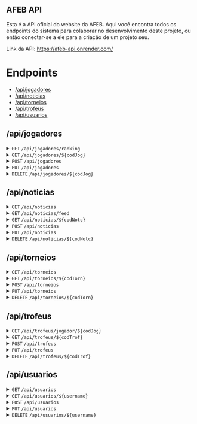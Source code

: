 ## AFEB API

Esta é a API oficial do website da AFEB. Aqui você encontra todos os endpoints
do sistema para colaborar no desenvolvimento deste projeto, ou então conectar-se
a ele para a criação de um projeto seu.

Link da API: <a href="https://afeb-api.onrender.com/">https://afeb-api.onrender.com/</a>

# Endpoints

* [/api/jogadores](#apijogadores)
* [/api/noticias](#apinoticias)
* [/api/torneios](#apitorneios)
* [/api/trofeus](#apitrofeus)
* [/api/usuarios](#apiusuarios)

## /api/jogadores

<details>
  <summary> <code>GET</code> <code>/api/jogadores/ranking</code> </summary>

  ### Descrição

  Retorna um ranking com todos os jogadores registrados na AFEB, em ordem
  decrescente de rating rápido.

  ### Parâmetros

  > Nenhum

  ### Status codes

  | Status Code | Description |
  | :--- | :--- |
  | 200 | `OK` |
  | 500 | `INTERNAL SERVER ERROR` |

  ### Response
  ```js
  {
    "ranking": []object,
    "message": string || null,
    "error": string || null
  }
  ```

  Exemplo:
  ```js
  {
    "message": "Ranking encontrado com sucesso!",
    "ranking": [
      {
        "codJog": 1,
        "nome": "Lucas Guedes",
        "apelido": "Guedes",
        "tituloAFEB": "MNB",
        "info": "Fundador da AFEB.",
        "eloRapid": 3200,
        "eloBlitz": 3400,
        "jogos": 405,
        "vitorias": 300,
        "derrotas": 100,
        "empates": 5,
        "dataNascimento": "2005-09-02",
        "trofeus": null
      },
      {
        "codJog": 2,
        "nome": "Bye",
        "apelido": null,
        "tituloAFEB": "GMB",
        "info": "O bye",
        "eloRapid": 9999,
        "eloBlitz": 9999,
        "jogos": 3000,
        "vitorias": 3000,
        "derrotas": 0,
        "empates": 0,
        "dataNascimento": "0000-01-01",
        "trofeus": null
      }
    ]
  }
  ```
</details>

<details>
  <summary> <code>GET</code> <code>/api/jogadores/${codJog}</code> </summary>

  ### Descrição

  Retorna os dados de um jogador, juntamente de suas premiações na AFEB.

  ### Parâmetros

  | param.    |  tipo     | data type   | desc.                                                            |
  |-----------|-----------|-------------|------------------------------------------------------------------|
  | codJog    |  required | string      | Código do jogador a ser buscado.                                 |

  ### Status codes

  | Status Code | Description |
  | :--- | :--- |
  | 200 | `OK` |
  | 404 | `NOT FOUND` |
  | 500 | `INTERNAL SERVER ERROR` |

  ### Response
  ```js
  {
    "jogador": object,
    "message": string || null,
    "error": string || null
  }
  ```

  Exemplo:
  ```js
  {
    "jogador": {
      "codJog": 2,
      "nome": "Bye",
      "apelido": null,
      "tituloAFEB": "GMB",
      "info": "O bye",
      "eloRapid": 9999,
      "eloBlitz": 9999,
      "jogos": 405,
      "vitorias": 300,
      "derrotas": 100,
      "empates": 5,
      "dataNascimento": "0000-01-01",
      "trofeus": [
        {
          "codTrof": 0,
          "codJog": 0,
          "codTorn": 0,
          "torneio": "1º Campeonato Mundial da FIDE",
          "posicao": 1
        }
      ]
    },
    "message": "Jogador encontrado com sucesso!"
  }
  ```
</details>

<details>
  <summary> <code>POST</code> <code>/api/jogadores</code> </summary>

  ### Descrição

  Registra um novo jogador no sistema

  ### Status codes

  | Status Code | Description |
  | :--- | :--- |
  | 201 | `CREATED` |
  | 400 | `BAD REQUEST` |
  | 500 | `INTERNAL SERVER ERROR` |

  ### Request body
  ```js
  {
    "nome": string,
    "apelido": string || null,
    "tituloAFEB": string || null,
    "info": string || null,
    "eloRapid": Number || null,
    "eloBlitz": Number || null,
    "vitorias": Number,
    "derrotas": Number,
    "empates": Number,
    "dataNascimento": string
  }
  ```

  Exemplo:
  ```js
  {
    "nome": "Bye",
    "apelido": "Ciao",
    "tituloAFEB": "GMB",
    "info": "O bye.",
    "eloRapid": 9999,
    "eloBlitz": 9999,
    "vitorias": 3000,
    "derrotas": 0,
    "empates": 0,
    "dataNascimento": "1287-01-01"
  }
  ```

  ### Response
  ```js
  {
    "message": string || null,
    "error": string || null
  }
  ```

  Exemplo:
  ```js
  {
    "message": "Jogador registrado com sucesso!"
  }
  ```
</details>

<details>
  <summary> <code>PUT</code> <code>/api/jogadores</code> </summary>

  ### Descrição

  Atualiza os dados de um jogador no sistema

  ### Status codes

  | Status Code | Description |
  | :--- | :--- |
  | 200 | `OK` |
  | 400 | `BAD REQUEST` |
  | 404 | `NOT FOUND` |
  | 500 | `INTERNAL SERVER ERROR` |

  ### Request body
  ```js
  {
    "codJog": Number,
    "nome": string,
    "apelido": string || null,
    "tituloAFEB": string || null,
    "info": string || null,
    "eloRapid": Number || null,
    "eloBlitz": Number || null,
    "vitorias": Number,
    "derrotas": Number,
    "empates": Number,
    "dataNascimento": string
  }
  ```

  Exemplo:
  ```js
  {
    "codJog": 0,
    "nome": "Bye",
    "apelido": "Ciao",
    "tituloAFEB": "GMB",
    "info": "O bye.",
    "eloRapid": 9999,
    "eloBlitz": 9999,
    "vitorias": 3000,
    "derrotas": 0,
    "empates": 0,
    "dataNascimento": "1287-01-01"
  }
  ```

  ### Response
  ```js
  {
    "message": string || null,
    "error": string || null
  }
  ```

  Exemplo:
  ```js
  {
    "message": "Jogador atualizado com sucesso!"
  }
  ```
</details>

<details>
  <summary> <code>DELETE</code> <code>/api/jogadores/${codJog}</code> </summary>

  ### Descrição

  Exclui um jogador permanentemente do sistema.

  ### Parâmetros

  | param.    |  tipo     | data type   | desc.                                                            |
  |-----------|-----------|-------------|------------------------------------------------------------------|
  | codJog    |  required | string      | Código do jogador a ser excluído.                                |

  ### Status codes

  | Status Code | Description |
  | :--- | :--- |
  | 200 | `OK` |
  | 400 | `BAD REQUEST` |
  | 404 | `NOT FOUND` |
  | 500 | `INTERNAL SERVER ERROR` |

  ### Response
  ```js
  {
    "message": string || null,
    "error": string || null
  }
  ```

  Exemplo:
  ```js
  {
    "message": "Jogador excluído com sucesso!"
  }
  ```
</details>

## /api/noticias

<details>
  <summary> <code>GET</code> <code>/api/noticias</code> </summary>

  ### Descrição

  Retorna todas as notícias da AFEB.

  > Em desenvolvimento
</details>

<details>
  <summary> <code>GET</code> <code>/api/noticias/feed</code> </summary>

  ### Descrição

  Retorna as 6 últimas notícias da AFEB.

  ### Parâmetros

  > Nenhum

  ### Status codes

  | Status Code | Description |
  | :--- | :--- |
  | 200 | `OK` |
  | 500 | `INTERNAL SERVER ERROR` |

  ### Response
  ```js
  {
    "noticias": []object || null,
    "message": string || null,
    "error": string || null
  }
  ```

  Exemplo:
  ```js
  {
    "message": "Notícias encontradas com sucesso!",
    "noticias": [
      {
        "codNotc": 1,
        "codAutor": "OGrandePoderosoB",
        "titulo": "AFEB continua existindo",
        "noticia": "Atualização para o dia de hoje: A AFEB ainda existe.",
        "dataPublicacao": "2023-11-24 11:23:50"
      }
    ]
  }
  ```
</details>

<details>
  <summary> <code>GET</code> <code>/api/noticias/${codNotc}</code> </summary>

  ### Descrição

  Retorna uma notícia específica do jornal da AFEB a partir de seu código.

  ### Parâmetros

  | param.    |  tipo     | data type   | desc.                                                            |
  |-----------|-----------|-------------|------------------------------------------------------------------|
  | codNotc   |  required | string      | Código de notícia a ser retornada.                               |

  ### Status codes

  | Status Code | Description |
  | :--- | :--- |
  | 200 | `OK` |
  | 404 | `NOT FOUND` |
  | 500 | `INTERNAL SERVER ERROR` |

  ### Response
  ```js
  {
    "noticia": object || null,
    "message": string || null,
    "error": string || null
  }
  ```

  Exemplo:
  ```js
  {
    "message": "Notícia encontrada com sucesso!",
    "noticia": {
      "codNotc": 7,
      "codAutor": "LucasMoraesGuede",
      "titulo": "Murilo Holtz se abstém do Torneio de Chess 960",
      "noticia": "A partir de hoje, quinta-feira (16), Murilo Holtz não irá mais participar do Torneio de Chess 960, pois irá fazer uma viagem aos Estados Unidos, e não será capaz de comparecer ao torneio até sexta-feira da próxima semana (24). Assim, o torneio agora acontecerá apenas entre 8 participantes e com um forte competidor a menos.",
      "dataPublicacao": "2023-11-16 17:38:59"
    }
  }
  ```
</details>

<details>
  <summary> <code>POST</code> <code>/api/noticias</code> </summary>

  ### Descrição

  Cria uma nova notícia.

  ### Status codes

  | Status Code | Description |
  | :--- | :--- |
  | 201 | `CREATED` |
  | 400 | `BAD REQUEST` |
  | 500 | `INTERNAL SERVER ERROR` |

  ### Request body
  ```js
  {
    "codAutor": string,
    "titulo": string,
    "noticia": string
  }
  ```

  Exemplo:
  ```js
  {
    "codAutor": "OGrandePoderosoB",
    "titulo": "AFEB continua existindo",
    "noticia": "Atualização para o dia de hoje: A AFEB ainda existe."
  }
  ```

  ### Response
  ```js
  {
    "message": string || null,
    "error": string || null
  }
  ```

  Exemplo:
  ```js
  {
    "message": "Notícia criada com sucesso!"
  }
  ```
</details>

<details>
  <summary> <code>PUT</code> <code>/api/noticias</code> </summary>

  ### Descrição

  Atualiza os dados de uma notícia

  ### Status codes

  | Status Code | Description |
  | :--- | :--- |
  | 200 | `OK` |
  | 400 | `BAD REQUEST` |
  | 404 | `NOT FOUND` |
  | 500 | `INTERNAL SERVER ERROR` |

  ### Request body
  ```js
  {
    "codNotc": Number,
    "codAutor": string,
    "titulo": string,
    "noticia": string
  }
  ```

  Exemplo:
  ```js
  {
    "codNotc": 2,
    "codAutor": "OGrandePoderosoB",
    "titulo": "AFEB continua existindo",
    "noticia": "Atualização para o dia de hoje: A AFEB ainda existe."
  }
  ```

  ### Response
  ```js
  {
    "message": string || null,
    "error": string || null
  }
  ```

  Exemplo:
  ```js
  {
    "message": "Notícia atualizada com sucesso!"
  }
  ```
</details>

<details>
  <summary> <code>DELETE</code> <code>/api/noticias/${codNotc}</code> </summary>

  ### Descrição

  Exclui uma notícia do sistema.

  ### Parâmetros

  | param.    |  tipo     | data type   | desc.                                                            |
  |-----------|-----------|-------------|------------------------------------------------------------------|
  | codNotc   |  required | string      | Código da notícia a ser excluída.                                |

  ### Status codes

  | Status Code | Description |
  | :--- | :--- |
  | 200 | `OK` |
  | 400 | `BAD REQUEST` |
  | 404 | `NOT FOUND` |
  | 500 | `INTERNAL SERVER ERROR` |

  ### Response
  ```js
  {
    "message": string || null,
    "error": string || null
  }
  ```

  Exemplo:
  ```js
  {
    "message": "Notícia excluída com sucesso!"
  }
  ```
</details>

## /api/torneios

<details>
  <summary> <code>GET</code> <code>/api/torneios</code> </summary>

  ### Descrição

  Retorna os dados de todos os torneios da AFEB.

  ### Parâmetros

  > Nenhum

  ### Status codes

  | Status Code | Description |
  | :--- | :--- |
  | 200 | `OK` |
  | 500 | `INTERNAL SERVER ERROR` |

  ### Response
  ```js
  {
    "torneios": []object || null,
    "message": string || null,
    "error": string || null
  }
  ```

  Exemplo:
  ```js
  {
    "message": "Torneios encontrados com sucesso!",
    "torneios": [
      {
        "codTorn": 0,
        "titulo": "Simultânea Oshiro vs. AFEB",
        "descricao": "Torneio de toda a AFEB contra o Oshiro jogando xadrez Oshiro.",
        "comentarios": "Oshiro destruiu a todos.",
        "dataInicio": "2024-01-01",
        "dataFim": "2024-01-02",
        "modo": "presencial",
        "participantes": 10,
        "placarFinal": "1º. Daniel Oshiro - 10/10\n2º. AFEB - 0/10"
      }
    ]
  }
  ```
</details>

<details>
  <summary> <code>GET</code> <code>/api/torneios/${codTorn}</code> </summary>

  ### Descrição

  Retorna os dados de um torneio específico da AFEB.

  ### Parâmetros

  | param.    |  tipo     | data type   | desc.                                                            |
  |-----------|-----------|-------------|------------------------------------------------------------------|
  | codTorn   |  required | string      | Código de torneio a ser retornado.                               |

  ### Status codes

  | Status Code | Description |
  | :--- | :--- |
  | 200 | `OK` |
  | 404 | `NOT FOUND` |
  | 500 | `INTERNAL SERVER ERROR` |

  ### Response
  ```js
  {
    "torneio": object || null,
    "message": string || null,
    "error": string || null
  }
  ```

  Exemplo:
  ```js
  {
    "message": "Torneio encontrado com sucesso!",
    "torneio": {
      "codTorn": 0,
      "titulo": "Simultânea Oshiro vs. AFEB",
      "descricao": "Torneio de toda a AFEB contra o Oshiro jogando xadrez Oshiro.",
      "comentarios": "Oshiro destruiu a todos.",
      "dataInicio": "2024-01-01",
      "dataFim": "2024-01-02",
      "modo": "presencial",
      "participantes": 10,
      "placarFinal": "1º. Daniel Oshiro - 9/9\n2º. AFEB - 0/9"
    }
  }
  ```
</details>

<details>
  <summary> <code>POST</code> <code>/api/torneios</code> </summary>

  ### Descrição

  Registra um novo torneio.

  ### Status codes

  | Status Code | Description |
  | :--- | :--- |
  | 201 | `CREATED` |
  | 400 | `BAD REQUEST` |
  | 500 | `INTERNAL SERVER ERROR` |

  ### Request body
  ```js
  {
    "titulo": string,
    "descricao": string,
    "comentarios": string || null,
    "dataInicio": string,
    "dataFim": string || null,
    "modo": string,
    "participantes": Number,
    "placarFinal": string || null
  }
  ```

  Exemplo:
  ```js
  {
    "titulo": "Simultânea Oshiro vs. AFEB",
    "descricao": "Torneio de toda a AFEB contra o Oshiro jogando xadrez Oshiro.",
    "comentarios": "Oshiro destruiu a todos.",
    "dataInicio": "2024-01-01",
    "dataFim": "2024-01-02",
    "modo": "presencial",
    "participantes": 10,
    "placarFinal": "1º. Daniel Oshiro - 9/9\n2º. AFEB - 0/9"
  }
  ```

  ### Response
  ```js
  {
    "message": string || null,
    "error": string || null
  }
  ```

  Exemplo:
  ```js
  {
    "message": "Torneio criado com sucesso!"
  }
  ```
</details>

<details>
  <summary> <code>PUT</code> <code>/api/torneios</code> </summary>

  ### Descrição

  Atualiza os dados de um torneio.

  ### Status codes

  | Status Code | Description |
  | :--- | :--- |
  | 200 | `OK` |
  | 400 | `BAD REQUEST` |
  | 404 | `NOT FOUND` |
  | 500 | `INTERNAL SERVER ERROR` |

  ### Request body
  ```js
  {
    "codTorn": Number,
    "titulo": string,
    "descricao": string,
    "comentarios": string || null,
    "dataInicio": string,
    "dataFim": string || null,
    "modo": string,
    "participantes": Number,
    "placarFinal": string || null
  }
  ```

  Exemplo:
  ```js
  {
    "codTorn": 0,
    "titulo": "Simultânea Oshiro vs. AFEB",
    "descricao": "Torneio de toda a AFEB contra o Oshiro jogando xadrez Oshiro.",
    "comentarios": "Oshiro destruiu a todos.",
    "dataInicio": "2024-01-01",
    "dataFim": "2024-01-02",
    "modo": "presencial",
    "participantes": 10,
    "placarFinal": "1º. Daniel Oshiro - 9/9\n2º. AFEB - 0/9"
  }
  ```

  ### Response
  ```js
  {
    "message": string || null,
    "error": string || null
  }
  ```

  Exemplo:
  ```js
  {
    "message": "Torneio editado com sucesso!"
  }
  ```
</details>

<details>
  <summary> <code>DELETE</code> <code>/api/torneios/${codTorn}</code> </summary>

  ### Descrição

  Exclui um torneio do sistema.

  ### Parâmetros

  | param.    |  tipo     | data type   | desc.                                                            |
  |-----------|-----------|-------------|------------------------------------------------------------------|
  | codTorn   |  required | string      | Código do torneio a ser excluído.                                |

  ### Status codes

  | Status Code | Description |
  | :--- | :--- |
  | 200 | `OK` |
  | 400 | `BAD REQUEST` |
  | 404 | `NOT FOUND` |
  | 500 | `INTERNAL SERVER ERROR` |

  ### Response
  ```js
  {
    "message": string || null,
    "error": string || null
  }
  ```

  Exemplo:
  ```js
  {
    "message": "Torneio excluído com sucesso!"
  }
  ```
</details>

## /api/trofeus

<details>
  <summary> <code>GET</code> <code>/api/trofeus/jogador/${codJog}</code> </summary>

  ### Descrição

  Retorna todas as premiações pela associação de um jogador da AFEB.

  ### Parâmetros

  | param.    |  tipo     | data type   | desc.                                                            |
  |-----------|-----------|-------------|------------------------------------------------------------------|
  | codJog    |  required | string      | Código do jogador a ter os troféus retornados.                   |

  ### Status codes

  | Status Code | Description |
  | :--- | :--- |
  | 200 | `OK` |
  | 400 | `BAD REQUEST` |
  | 404 | `NOT FOUND` |
  | 500 | `INTERNAL SERVER ERROR` |

  ### Response
  ```js
  {
    "trofeus": []object || null,
    "message": string || null,
    "error": string || null
  }
  ```

  Exemplo:
  ```js
  {
    "message": "Troféus encontrados com sucesso!",
    "trofeus": [
      {
        "codTrof": 1,
        "codJog": 1,
        "codTorn": 1,
        "torneio": "1º Campeonato Mundial da Biblioteca AFEB",
        "posicao": 1
      },
      {
        "codTrof": 4,
        "codJog": 1,
        "codTorn": 2,
        "torneio": "1º Torneio Suíço de Blitz AFEB",
        "posicao": 1
      }
    ]
  }
  ```
</details>

<details>
  <summary> <code>GET</code> <code>/api/trofeus/${codTrof}</code> </summary>

  ### Descrição

  Retorna os dados de uma premiação a partir de seu código.

  ### Parâmetros

  | param.    |  tipo     | data type   | desc.                                                            |
  |-----------|-----------|-------------|------------------------------------------------------------------|
  | codTrof   |  required | string      | Código de troféu a ser retornado.                                |

  ### Status codes

  | Status Code | Description |
  | :--- | :--- |
  | 200 | `OK` |
  | 404 | `NOT FOUND` |
  | 500 | `INTERNAL SERVER ERROR` |

  ### Response
  ```js
  {
    "trofeu": object || null,
    "message": string || null,
    "error": string || null
  }
  ```

  Exemplo:
  ```js
  {
    "message": "Troféu encontrado com sucesso!",
    "trofeu": {
      "codTrof": 1,
      "codJog": 1,
      "codTorn": 1,
      "torneio": "1º Campeonato Mundial da Biblioteca AFEB",
      "posicao": 1
    }
  }
  ```
</details>

<details>
  <summary> <code>POST</code> <code>/api/trofeus</code> </summary>

  ### Descrição

  Registra uma nova premiação.

  ### Status codes

  | Status Code | Description |
  | :--- | :--- |
  | 201 | `CREATED` |
  | 400 | `BAD REQUEST` |
  | 500 | `INTERNAL SERVER ERROR` |

  ### Request body
  ```js
  {
    "codJog": Number,
    "codTorn": Number,
    "posicao": Number
  }
  ```

  Exemplo:
  ```js
  {
    "codJog": 1,
    "codTorn": 12,
    "posicao": 1
  }
  ```

  ### Response
  ```js
  {
    "message": string || null,
    "error": string || null
  }
  ```

  Exemplo:
  ```js
  {
    "message": "Troféu registrado com sucesso!"
  }
  ```
</details>

<details>
  <summary> <code>PUT</code> <code>/api/trofeus</code> </summary>

  ### Descrição

  Atualiza os dados de uma premiação.

  ### Status codes

  | Status Code | Description |
  | :--- | :--- |
  | 200 | `OK` |
  | 400 | `BAD REQUEST` |
  | 404 | `NOT FOUND` |
  | 500 | `INTERNAL SERVER ERROR` |

  ### Request body
  ```js
  {
    "codTrof": Number,
    "codJog": Number,
    "codTorn": Number,
    "posicao": Number
  }
  ```

  Exemplo:
  ```js
  {
    "codTrof": 5,
    "codJog": 1,
    "codTorn": 12,
    "posicao": 1
  }
  ```

  ### Response
  ```js
  {
    "message": string || null,
    "error": string || null
  }
  ```

  Exemplo:
  ```js
  {
    "message": "Troféu atualizado com sucesso!"
  }
  ```
</details>

<details>
  <summary> <code>DELETE</code> <code>/api/trofeus/${codTrof}</code> </summary>

  ### Descrição

  Exclui uma premiação do sistema.

  ### Parâmetros

  | param.    |  tipo     | data type   | desc.                                                            |
  |-----------|-----------|-------------|------------------------------------------------------------------|
  | codTrof   |  required | string      | Código do troféu a ser excluído.                                 |

  ### Status codes

  | Status Code | Description |
  | :--- | :--- |
  | 200 | `OK` |
  | 400 | `BAD REQUEST` |
  | 404 | `NOT FOUND` |
  | 500 | `INTERNAL SERVER ERROR` |

  ### Response
  ```js
  {
    "message": string || null,
    "error": string || null
  }
  ```

  Exemplo:
  ```js
  {
    "message": "Troféu excluído com sucesso!"
  }
  ```
</details>

## /api/usuarios

<details>
  <summary> <code>GET</code> <code>/api/usuarios</code> </summary>

  ### Descrição

  Retorna todos os usuários com acesso ao sistema da AFEB.

  ### Parâmetros

  > Nenhum

  ### Status codes

  | Status Code | Description |
  | :--- | :--- |
  | 200 | `OK` |
  | 500 | `INTERNAL SERVER ERROR` |

  ### Response
  ```js
  {
    "usuarios": []object || null,
    "message": string || null,
    "error": string || null
  }
  ```

  Exemplo:
  ```js
  {
    "message": "Usuários encontrados com sucesso!",
    "usuarios": [
      {
        "codUsu": "A2rToPKHJe9B5PIOUYKgXQ==",
        "username": "Cléber",
        "senha": "",
        "adm": true,
        "dataReg": "2024-01-02"
      }
    ]
  }
  ```
</details>

<details>
  <summary> <code>GET</code> <code>/api/usuarios/${username}</code> </summary>

  ### Descrição

  Retorna um usuário a partir de seu username.

  ### Parâmetros

  | param.    |  tipo     | data type   | desc.                                                            |
  |-----------|-----------|-------------|------------------------------------------------------------------|
  | username  |  required | string      | Username de usuário a ser retornado.                             |

  ### Status codes

  | Status Code | Description |
  | :--- | :--- |
  | 200 | `OK` |
  | 404 | `NOT FOUND` |
  | 500 | `INTERNAL SERVER ERROR` |

  ### Response
  ```js
  {
    "usuario": object || null,
    "message": string || null,
    "error": string || null
  }
  ```

  Exemplo:
  ```js
  {
    "message": "Usuário encontrado com sucesso!",
    "usuario": {
      "codUsu": "A2rToPKHJe9B5PIOUYKgXQ==",
      "username": "Cléber",
      "senha": "",
      "adm": true,
      "dataReg": "2024-01-02"
    }
  }
  ```
</details>

<details>
  <summary> <code>POST</code> <code>/api/usuarios</code> </summary>

  ### Descrição

  Cria um novo usuário.

  ### Status codes

  | Status Code | Description |
  | :--- | :--- |
  | 201 | `CREATED` |
  | 400 | `BAD REQUEST` |
  | 500 | `INTERNAL SERVER ERROR` |

  ### Request body
  ```js
  {
    "username": string,
    "senha": string,
    "adm": boolean
  }
  ```

  Exemplo:
  ```js
  {
    "username": "Cléber",
    "senha": "senhaForte",
    "adm": true
  }
  ```

  ### Response
  ```js
  {
    "message": string || null,
    "error": string || null
  }
  ```

  Exemplo:
  ```js
  {
    "message": "Usuário cadastrado com sucesso!"
  }
  ```
</details>

<details>
  <summary> <code>PUT</code> <code>/api/usuarios</code> </summary>

  ### Descrição

  Atualiza os dados de um usuário.

  ### Status codes

  | Status Code | Description |
  | :--- | :--- |
  | 200 | `OK` |
  | 400 | `BAD REQUEST` |
  | 404 | `NOT FOUND` |
  | 500 | `INTERNAL SERVER ERROR` |

  ### Request body
  ```js
  {
    "codUsu": string,
    "username": string,
    "senha": string,
    "adm": boolean
  }
  ```

  Exemplo:
  ```js
  {
    "codUsu": "A2rToPKHJe9B5PIOUYKgXQ==",
    "username": "Cléber",
    "senha": "senhaForte",
    "adm": true
  }
  ```

  ### Response
  ```js
  {
    "message": string || null,
    "error": string || null
  }
  ```

  Exemplo:
  ```js
  {
    "message": "Usuário atualizada com sucesso!"
  }
  ```
</details>

<details>
  <summary> <code>DELETE</code> <code>/api/usuarios/${username}</code> </summary>

  ### Descrição

  Exclui um usuário do sistema.

  ### Parâmetros

  | param.    |  tipo     | data type   | desc.                                                            |
  |-----------|-----------|-------------|------------------------------------------------------------------|
  | username  |  required | string      | Username do usuário a ser excluído.                              |

  ### Status codes

  | Status Code | Description |
  | :--- | :--- |
  | 200 | `OK` |
  | 400 | `BAD REQUEST` |
  | 404 | `NOT FOUND` |
  | 500 | `INTERNAL SERVER ERROR` |

  ### Response
  ```js
  {
    "message": string || null,
    "error": string || null
  }
  ```

  Exemplo:
  ```js
  {
    "message": "Usuário excluído com sucesso!"
  }
  ```
</details>
